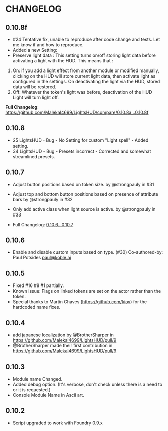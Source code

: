 CHANGELOG
===================================

## 0.10.8f
* #24 Tentative fix, unable to reproduce after code change and tests. Let me know if and how to reproduce.
* Added a new Setting: 
* Preserve light data : This setting turns on/off storing light data before activating a light with the HUD. This means that :

1. On: if you add a light effect from another module or modified manually, clicking on the HUD will store current light data, then activate light as configured in the settings. On deactivating the light via the HUD, stored data will be restored.
2. Off: Whatever the token's light was before, deactivation of the HUD Light will turn light off.

**Full Changelog**: https://github.com/Malekal4699/LightsHUD/compare/0.10.8a...0.10.8f

## 0.10.8
* 25 LightsHUD - Bug - No Setting for custom "Light spell" - Added setting.
* 34 LightsHUD - Bug - Presets incorrect - Corrected and somewhat streamlined presets.

## 0.10.7
* Adjust button positions based on token size. by @strongpauly in #31
* Adjust top and bottom button positions based on presence of attribute bars by @strongpauly in #32
* Only add active class when light source is active. by @strongpauly in #33

* Full Changelog: <a href="https://github.com/Malekal4699/LightsHUD/compare/0.10.6...0.10.7">0.10.6...0.10.7</a>

## 0.10.6
* Enable and disable custom inputs based on type. (#30) Co-authored-by: Paul Potsides <paul@koble.ai>

## 0.10.5
* Fixed #16 #8 #1 partially. 
* Known issue: Flags on linked tokens are set on the actor rather than the token.
* Special thanks to Martín Chaves (https://github.com/kiov) for the hardcoded name fixes.

## 0.10.4
* add japanese localization by @BrotherSharper in https://github.com/Malekal4699/LightsHUD/pull/9
* @BrotherSharper made their first contribution in https://github.com/Malekal4699/LightsHUD/pull/9

## 0.10.3
* Module name Changed.
* Added debug option. (It's verbose, don't check unless there is a need to or it is requested.)
* Console Module Name in Ascii art.

## 0.10.2
* Script upgraded to work with Foundry 0.9.x


